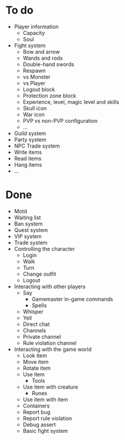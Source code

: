 # To do

- Player information
	- Capacity
	- Soul
- Fight system
	- Bow and arrow
	- Wands and rods
	- Double-hand swords
	- Respawn
	- vs Monster
	- vs Player
	- Logout block
	- Protection zone block
	- Experience, level, magic level and skills
	- Skull icon
	- War icon
	- PVP vs non-PVP configuration
	- ...
- Guild system
- Party system
- NPC Trade system
- Write items
- Read items
- Hang items
- ...

# Done

- Motd
- Waiting list
- Ban system
- Quest system
- VIP system
- Trade system
- Controlling the character 
	- Login
	- Walk
	- Turn
	- Change outfit
	- Logout
- Interacting with other players
	- Say
		- Gamemaster in-game commands
		- Spells
	- Whisper
	- Yell
	- Direct chat
	- Channels
	- Private channel
	- Rule violation channel
- Interacting with the game world 
	- Look item 
	- Move item
	- Rotate item
	- Use item
		- Tools
	- Use item with creature
		- Runes
	- Use item with item
	- Containers
	- Report bug
	- Report rule violation
	- Debug assert
	- Basic fight system